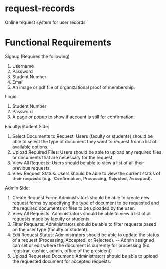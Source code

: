 # request-records
 Online request system for user records

# Functional Requirements

Signup (Requires the following)
1. Username
2. Password
3. Student Number
4. Email
5. An image or pdf file of organizational proof of membership.

Login
1. Student Number
2. Password
3. A page or popup to show if account is still for confirmation.

Faculty/Student Side:
1.	Select Documents to Request: Users (faculty or students) should be able to select the type of document they want to request from a list of available options.
2.	Upload Required Files: Users should be able to upload any required files or documents that are necessary for the request.
3.	View All Requests: Users should be able to view a list of all their previous requests.
4.	View Request Status: Users should be able to view the current status of their requests (e.g., Confirmation, Processing, Rejected, Accepted).

Admin Side:
1.	Create Request Form: Administrators should be able to create new request forms by specifying the type of document to be requested and the required documents or files to be uploaded by the user.
2.	View All Requests: Administrators should be able to view a list of all requests made by faculty or students.
3.	Filter Requests: Administrators should be able to filter requests based on the user type (faculty or student).
4.	Edit Request Status: Administrators should be able to update the status of a request (Processing, Accepted, or Rejected).
-- Admin assigned can set or edit where the document is currently for processing (Ex. registrar, cashier, admin, office of the president)
5.	Upload Requested Document: Administrators should be able to upload the requested document for accepted requests.
